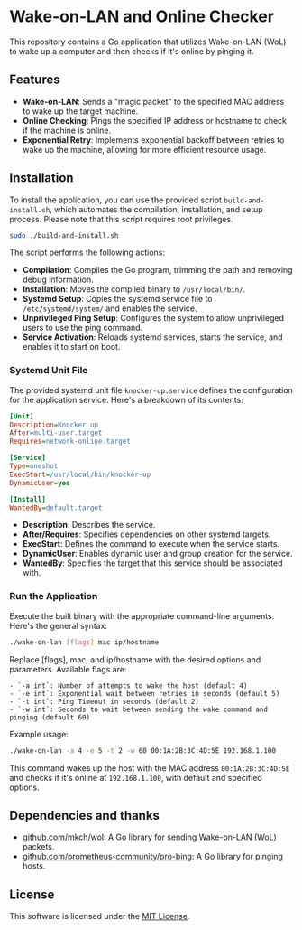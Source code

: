 # Wake-on-LAN and Online Checker

This repository contains a Go application that utilizes Wake-on-LAN (WoL) to wake up a computer and then checks if it's online by pinging it.

## Features

- **Wake-on-LAN**: Sends a "magic packet" to the specified MAC address to wake up the target machine.
- **Online Checking**: Pings the specified IP address or hostname to check if the machine is online.
- **Exponential Retry**: Implements exponential backoff between retries to wake up the machine, allowing for more efficient resource usage.

## Installation

To install the application, you can use the provided script `build-and-install.sh`, which automates the compilation, installation, and setup process. Please note that this script requires root privileges.

```bash
sudo ./build-and-install.sh
```

The script performs the following actions:

- **Compilation**: Compiles the Go program, trimming the path and removing debug information.
- **Installation**: Moves the compiled binary to `/usr/local/bin/`.
- **Systemd Setup**: Copies the systemd service file to `/etc/systemd/system/` and enables the service.
- **Unprivileged Ping Setup**: Configures the system to allow unprivileged users to use the ping command.
- **Service Activation**: Reloads systemd services, starts the service, and enables it to start on boot.

### Systemd Unit File

The provided systemd unit file `knocker-up.service` defines the configuration for the application service. Here's a breakdown of its contents:

```ini
[Unit]
Description=Knocker up
After=multi-user.target
Requires=network-online.target

[Service]
Type=oneshot
ExecStart=/usr/local/bin/knocker-up
DynamicUser=yes

[Install]
WantedBy=default.target
```

- **Description**: Describes the service.
- **After/Requires**: Specifies dependencies on other systemd targets.
- **ExecStart**: Defines the command to execute when the service starts.
- **DynamicUser**: Enables dynamic user and group creation for the service.
- **WantedBy**: Specifies the target that this service should be associated with.


### Run the Application
Execute the built binary with the appropriate command-line arguments. Here's the general syntax:

   ```bash
   ./wake-on-lan [flags] mac ip/hostname
   ```

   Replace [flags], mac, and ip/hostname with the desired options and parameters. Available flags are:

    - `-a int`: Number of attempts to wake the host (default 4)
    - `-e int`: Exponential wait between retries in seconds (default 5)
    - `-t int`: Ping Timeout in seconds (default 2)
    - `-w int`: Seconds to wait between sending the wake command and pinging (default 60)

   Example usage:

   ```bash
   ./wake-on-lan -a 4 -e 5 -t 2 -w 60 00:1A:2B:3C:4D:5E 192.168.1.100
   ```

   This command wakes up the host with the MAC address `00:1A:2B:3C:4D:5E` and checks if it's online at `192.168.1.100`, with default and specified options.

## Dependencies and thanks

- [github.com/mkch/wol](https://github.com/mkch/wol): A Go library for sending Wake-on-LAN (WoL) packets.
- [github.com/prometheus-community/pro-bing](https://github.com/prometheus-community/pro-bing): A Go library for pinging hosts.

## License

This software is licensed under the [MIT License](LICENSE).
